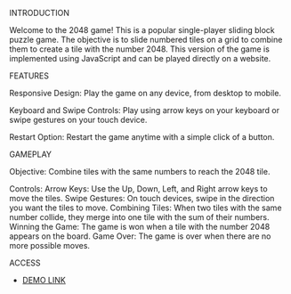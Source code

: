 INTRODUCTION

Welcome to the 2048 game! This is a popular single-player sliding block puzzle game. The objective is to slide numbered tiles on a grid to combine them to create a tile with the number 2048. This version of the game is implemented using JavaScript and can be played directly on a website.

FEATURES

Responsive Design: Play the game on any device, from desktop to mobile.

Keyboard and Swipe Controls: Play using arrow keys on your keyboard or swipe gestures on your touch device.

Restart Option: Restart the game anytime with a simple click of a button.

GAMEPLAY

Objective: Combine tiles with the same numbers to reach the 2048 tile.

Controls:
Arrow Keys: Use the Up, Down, Left, and Right arrow keys to move the tiles.
Swipe Gestures: On touch devices, swipe in the direction you want the tiles to move.
Combining Tiles: When two tiles with the same number collide, they merge into one tile with the sum of their numbers.
Winning the Game: The game is won when a tile with the number 2048 appears on the board.
Game Over: The game is over when there are no more possible moves.


ACCESS
- [DEMO LINK](https://mikezhylka.github.io/js_2048_game/)
